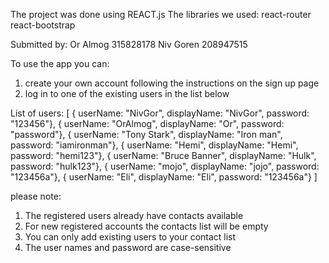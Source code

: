 The project was done using REACT.js
The libraries we used:
react-router
react-bootstrap 

Submitted by:
Or Almog 315828178
Niv Goren 208947515

To use the app you can:
1. create your own account following the instructions on the sign up page
2. log in to one of the existing users in the list below

List of users:
[
    { userName: "NivGor", displayName: "NivGor", password: "123456"},
    { userName: "OrAlmog", displayName: "Or", password: "password"},
    { userName: "Tony Stark", displayName: "Iron man", password: "iamironman"},
    { userName: "Hemi", displayName: "Hemi", password: "hemi123"},
    { userName: "Bruce Banner", displayName: "Hulk", password: "hulk123"},
    { userName: "mojo", displayName: "jojo", password: "123456a"},
    { userName: "Eli", displayName: "Eli", password: "123456a"}
  ]

  please note:
   1. The registered users already have contacts available
   2. For new registered accounts the contacts list will be empty
   3. You can only add existing users to your contact list
   4. The user names and password are case-sensitive